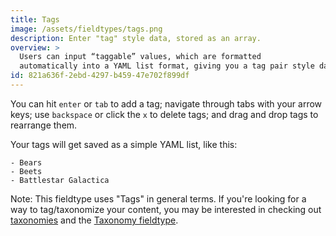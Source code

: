 ```yaml
---
title: Tags
image: /assets/fieldtypes/tags.png
description: Enter "tag" style data, stored as an array.
overview: >
  Users can input “taggable” values, which are formatted
  automatically into a YAML list format, giving you a tag pair style data output.
id: 821a636f-2ebd-4297-b459-47e702f899df
---
```

You can hit `enter` or `tab` to add a tag; navigate through tabs with your arrow keys; use `backspace` or click
the `x` to delete tags; and drag and drop tags to rearrange them.

Your tags will get saved as a simple YAML list, like this:

``` .language-yaml
- Bears
- Beets
- Battlestar Galactica
```

Note: This fieldtype uses "Tags" in general terms. If you're looking for a way to tag/taxonomize your content, you
may be interested in checking out [taxonomies](/taxonomies) and the [Taxonomy fieldtype](/fieldtypes/taxonomy).
